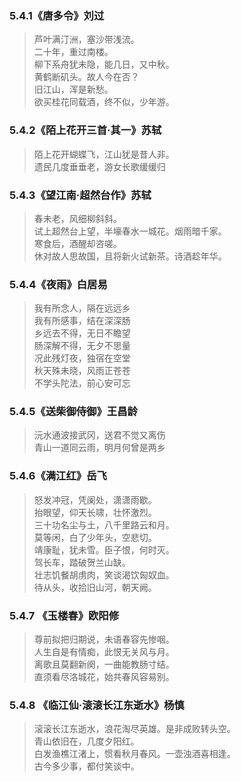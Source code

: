 ### 5.4.1《唐多令》刘过
> 芦叶满汀洲，塞沙带浅流。<br>
二十年，重过南楼。<br>
柳下系舟犹未隐，能几日，又中秋。<br>
黄鹤断矶头。故人今在否？<br>
旧江山，浑是新愁。<br>
欲买桂花同载酒，终不似，少年游。

### 5.4.2《陌上花开三首·其一》苏轼
>陌上花开蝴蝶飞，江山犹是昔人非。<br>
遗民几度垂垂老，游女长歌缓缓归

### 5.4.3《望江南·超然台作》苏轼
>春未老，风细柳斜斜。<br>
试上超然台上望，半壕春水一城花。烟雨暗千家。<br>
寒食后，酒醒却咨嗟。<br>
休对故人思故国，且将新火试新茶。诗酒趁年华。

### 5.4.4《夜雨》白居易

>我有所念人，隔在远远乡<br>
我有所感事，结在深深肠<br>
乡远去不得，无日不瞻望<br>
肠深解不得，无夕不思量<br>
况此残灯夜，独宿在空堂<br>
秋天殊未晓，风雨正苍苍<br>
不学头陀法，前心安可忘 

### 5.4.5《送柴御侍御》王昌龄
>沅水通波接武冈，送君不觉又离伤<br>
青山一道同云雨，明月何曾是两乡

### 5.4.6《满江红》岳飞
> 怒发冲冠，凭阑处，潇潇雨歇。<br>
抬眼望，仰天长啸，壮怀激烈。<br>
三十功名尘与土，八千里路云和月。<br>
莫等闲，白了少年头，空悲切。<br>
靖康耻，犹未雪。臣子恨，何时灭。<br>
驾长车，踏破贺兰山缺。<br>
壮志饥餐胡虏肉，笑谈渴饮匈奴血。<br>
待从头，收拾旧山河，朝天阙。

### 5.4.7 《玉楼春》欧阳修
> 尊前拟把归期说，未语春容先惨咽。<br>
人生自是有情痴，此恨无关风与月。<br>
离歌且莫翻新阕，一曲能教肠寸结。<br>
直须看尽洛城花，始共春风容易别。

### 5.4.8 《临江仙·滚滚长江东逝水》杨慎
> 滚滚长江东逝水，浪花淘尽英雄。是非成败转头空。<br>
青山依旧在，几度夕阳红。<br>
白发渔樵江渚上，惯看秋月春风。一壶浊酒喜相逢。<br>
古今多少事，都付笑谈中。



